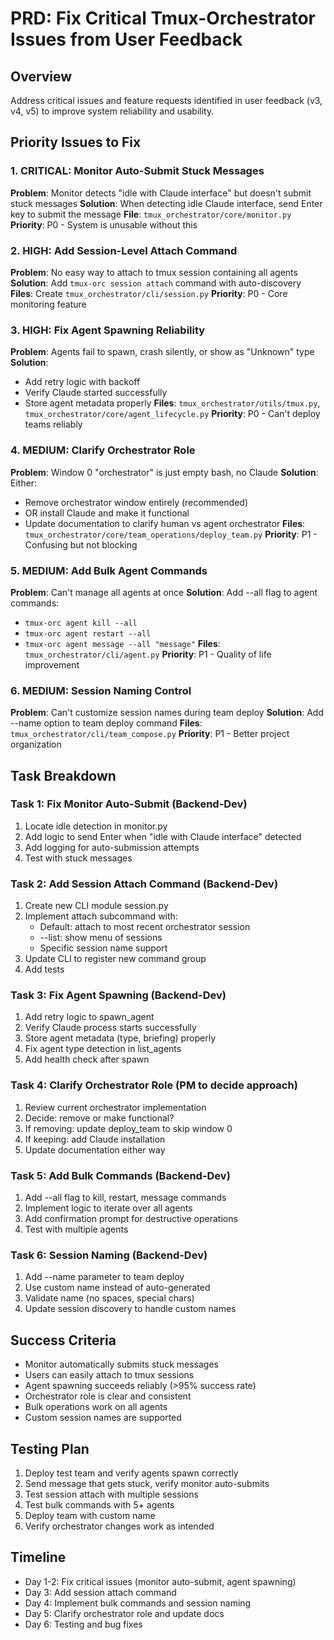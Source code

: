 # PRD: Fix Critical Tmux-Orchestrator Issues from User Feedback

## Overview
Address critical issues and feature requests identified in user feedback (v3, v4, v5) to improve system reliability and usability.

## Priority Issues to Fix

### 1. CRITICAL: Monitor Auto-Submit Stuck Messages
**Problem**: Monitor detects "idle with Claude interface" but doesn't submit stuck messages
**Solution**: When detecting idle Claude interface, send Enter key to submit the message
**File**: `tmux_orchestrator/core/monitor.py`
**Priority**: P0 - System is unusable without this

### 2. HIGH: Add Session-Level Attach Command
**Problem**: No easy way to attach to tmux session containing all agents
**Solution**: Add `tmux-orc session attach` command with auto-discovery
**Files**: Create `tmux_orchestrator/cli/session.py`
**Priority**: P0 - Core monitoring feature

### 3. HIGH: Fix Agent Spawning Reliability
**Problem**: Agents fail to spawn, crash silently, or show as "Unknown" type
**Solution**:
  - Add retry logic with backoff
  - Verify Claude started successfully
  - Store agent metadata properly
**Files**: `tmux_orchestrator/utils/tmux.py`, `tmux_orchestrator/core/agent_lifecycle.py`
**Priority**: P0 - Can't deploy teams reliably

### 4. MEDIUM: Clarify Orchestrator Role
**Problem**: Window 0 "orchestrator" is just empty bash, no Claude
**Solution**: Either:
  - Remove orchestrator window entirely (recommended)
  - OR install Claude and make it functional
  - Update documentation to clarify human vs agent orchestrator
**Files**: `tmux_orchestrator/core/team_operations/deploy_team.py`
**Priority**: P1 - Confusing but not blocking

### 5. MEDIUM: Add Bulk Agent Commands
**Problem**: Can't manage all agents at once
**Solution**: Add --all flag to agent commands:
  - `tmux-orc agent kill --all`
  - `tmux-orc agent restart --all`
  - `tmux-orc agent message --all "message"`
**Files**: `tmux_orchestrator/cli/agent.py`
**Priority**: P1 - Quality of life improvement

### 6. MEDIUM: Session Naming Control
**Problem**: Can't customize session names during team deploy
**Solution**: Add --name option to team deploy command
**Files**: `tmux_orchestrator/cli/team_compose.py`
**Priority**: P1 - Better project organization

## Task Breakdown

### Task 1: Fix Monitor Auto-Submit (Backend-Dev)
1. Locate idle detection in monitor.py
2. Add logic to send Enter when "idle with Claude interface" detected
3. Add logging for auto-submission attempts
4. Test with stuck messages

### Task 2: Add Session Attach Command (Backend-Dev)
1. Create new CLI module session.py
2. Implement attach subcommand with:
   - Default: attach to most recent orchestrator session
   - --list: show menu of sessions
   - Specific session name support
3. Update CLI to register new command group
4. Add tests

### Task 3: Fix Agent Spawning (Backend-Dev)
1. Add retry logic to spawn_agent
2. Verify Claude process starts successfully
3. Store agent metadata (type, briefing) properly
4. Fix agent type detection in list_agents
5. Add health check after spawn

### Task 4: Clarify Orchestrator Role (PM to decide approach)
1. Review current orchestrator implementation
2. Decide: remove or make functional?
3. If removing: update deploy_team to skip window 0
4. If keeping: add Claude installation
5. Update documentation either way

### Task 5: Add Bulk Commands (Backend-Dev)
1. Add --all flag to kill, restart, message commands
2. Implement logic to iterate over all agents
3. Add confirmation prompt for destructive operations
4. Test with multiple agents

### Task 6: Session Naming (Backend-Dev)
1. Add --name parameter to team deploy
2. Use custom name instead of auto-generated
3. Validate name (no spaces, special chars)
4. Update session discovery to handle custom names

## Success Criteria
- Monitor automatically submits stuck messages
- Users can easily attach to tmux sessions
- Agent spawning succeeds reliably (>95% success rate)
- Orchestrator role is clear and consistent
- Bulk operations work on all agents
- Custom session names are supported

## Testing Plan
1. Deploy test team and verify agents spawn correctly
2. Send message that gets stuck, verify monitor auto-submits
3. Test session attach with multiple sessions
4. Test bulk commands with 5+ agents
5. Deploy team with custom name
6. Verify orchestrator changes work as intended

## Timeline
- Day 1-2: Fix critical issues (monitor auto-submit, agent spawning)
- Day 3: Add session attach command
- Day 4: Implement bulk commands and session naming
- Day 5: Clarify orchestrator role and update docs
- Day 6: Testing and bug fixes
